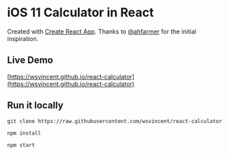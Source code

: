 # iOS 11 Calculator in React 

Created with [Create React App](https://github.com/facebookincubator/create-react-app). Thanks to [@ahfarmer](https://github.com/ahfarmer/calculator) for the initial inspiration.

Live Demo 
---
[https://wsvincent.github.io/react-calculator](https://wsvincent.github.io/react-calculator)

Run it locally
---
`git clone https://raw.githubusercontent.com/wsvincent/react-calculator`

`npm install`

`npm start`

